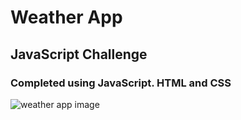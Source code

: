 # Weather App

## JavaScript Challenge

### Completed using JavaScript. HTML and CSS
![weather app image](https://github.com/HannahThor/weather-app/assets/74144109/30022961-794a-4933-9314-38129ec45036)
